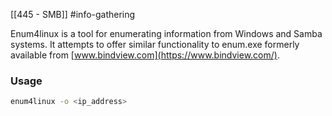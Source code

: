 [[445 - SMB]] #info-gathering 

Enum4linux is a tool for enumerating information from Windows and Samba systems. It attempts to offer similar functionality to enum.exe formerly available from [www.bindview.com](https://www.bindview.com/).

### Usage
```bash
enum4linux -o <ip_address>
```
